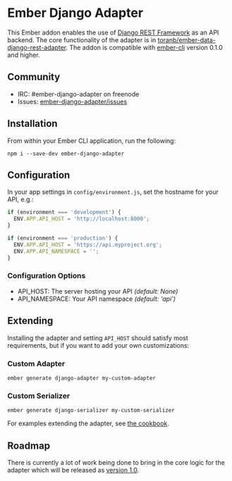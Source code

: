 Ember Django Adapter
====================

This Ember addon enables the use of [Django REST Framework][] as an API
backend.  The core functionality of the adapter is in
[toranb/ember-data-django-rest-adapter][].  The addon is compatible with
[ember-cli][] version 0.1.0 and higher.


Community
---------

* IRC: #ember-django-adapter on freenode
* Issues: [ember-django-adapter/issues][]


Installation
------------

From within your Ember CLI application, run the following:

```console
npm i --save-dev ember-django-adapter
```


Configuration
-------------

In your app settings in `config/environment.js`, set the hostname for your API,
e.g.:

```js
if (environment === 'development') {
  ENV.APP.API_HOST = 'http://localhost:8000';
}

if (environment === 'production') {
  ENV.APP.API_HOST = 'https://api.myproject.org';
  ENV.APP.API_NAMESPACE = '';
}
```

### Configuration Options

* API_HOST: The server hosting your API _(default: None)_
* API_NAMESPACE: Your API namespace _(default: 'api')_


Extending
---------

Installing the adapter and setting `API_HOST` should satisfy most requirements,
but if you want to add your own customizations:

### Custom Adapter

```console
ember generate django-adapter my-custom-adapter
```

### Custom Serializer

```console
ember generate django-serializer my-custom-serializer
```

For examples extending the adapter, see [the cookbook][].


Roadmap
-------

There is currently a lot of work being done to bring in the core logic for the
adapter which will be released as [version 1.0][].


[Django REST Framework]: http://www.django-rest-framework.org/
[toranb/ember-data-django-rest-adapter]: https://github.com/toranb/ember-data-django-rest-adapter
[ember-cli]: http://www.ember-cli.com/
[ember-django-adapter/issues]: https://github.com/dustinfarris/ember-django-adapter/issues
[the cookbook]: https://github.com/dustinfarris/ember-django-adapter/wiki/Cookbook
[version 1.0]: https://github.com/dustinfarris/ember-django-adapter/milestones/Version%201.0
